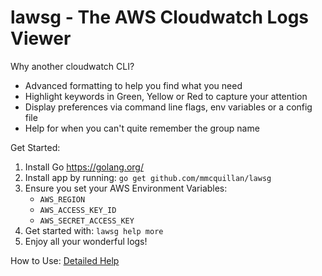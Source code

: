 # lawsg - The AWS Cloudwatch Logs Viewer

Why another cloudwatch CLI?
- Advanced formatting to help you find what you need
- Highlight keywords in Green, Yellow or Red to capture your attention
- Display preferences via command line flags, env variables or a config file
- Help for when you can't quite remember the group name


Get Started:
1. Install Go https://golang.org/
2. Install app by running: `go get github.com/mmcquillan/lawsg`
3. Ensure you set your AWS Environment Variables:
    - `AWS_REGION`
    - `AWS_ACCESS_KEY_ID`
    - `AWS_SECRET_ACCESS_KEY`
4. Get started with: `lawsg help more`
5. Enjoy all your wonderful logs!


How to Use:
[Detailed Help](HELP.md)

